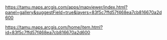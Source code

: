 https://tamu.maps.arcgis.com/apps/mapviewer/index.html?panel=gallery&suggestField=true&layers=83f5c7ffd57f468ea7cb816670a2d600

https://tamu.maps.arcgis.com/home/item.html?id=83f5c7ffd57f468ea7cb816670a2d600
